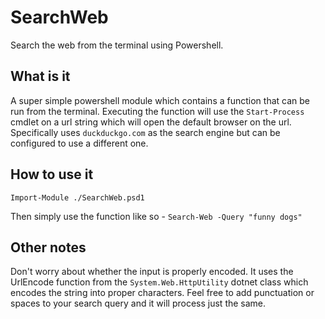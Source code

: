 # SearchWeb

Search the web from the terminal using Powershell.

## What is it

A super simple powershell module which contains a function that can be run from the terminal. Executing the function will use the `Start-Process` cmdlet on a url string which will open the default browser on the url.
Specifically uses `duckduckgo.com` as the search engine but can be configured to use a different one.

## How to use it

`Import-Module ./SearchWeb.psd1`

Then simply use the function like so - `Search-Web -Query "funny dogs"`

## Other notes

Don't worry about whether the input is properly encoded. It uses the UrlEncode function from the `System.Web.HttpUtility` dotnet class which encodes the string into proper characters. Feel free to add punctuation or spaces to your search query and it will process just the same.

